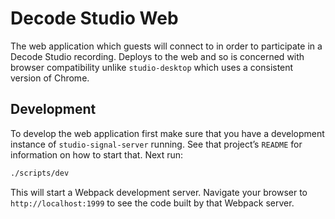 # Decode Studio Web

The web application which guests will connect to in order to participate in a Decode Studio recording. Deploys to the web and so is concerned with browser compatibility unlike `studio-desktop` which uses a consistent version of Chrome.

## Development

To develop the web application first make sure that you have a development instance of `studio-signal-server` running. See that project’s `README` for information on how to start that. Next run:

```bash
./scripts/dev
```

This will start a Webpack development server. Navigate your browser to `http://localhost:1999` to see the code built by that Webpack server.
